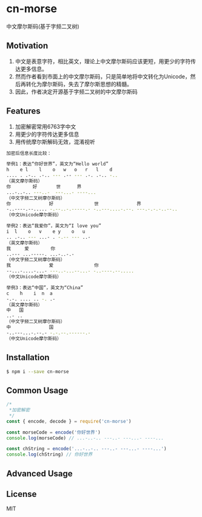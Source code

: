 # cn-morse
中文摩尔斯码(基于字频二叉树)

## Motivation
1. 中文是表意字符，相比英文，理论上中文摩尔斯码应该更短，用更少的字符传达更多信息。
2. 然而作者看到市面上的中文摩尔斯码，只是简单地将中文转化为Unicode，然后再转化为摩尔斯码，失去了摩尔斯思想的精髓。
3. 因此，作者决定开源基于字频二叉树的中文摩尔斯码

## Features

1. 加密解密常用6763字中文
2. 用更少的字符传达更多信息
3. 用传统摩尔斯解码无效，混淆视听

```sh
加密后信息长度比较：

举例1：表达“你好世界”，英文为“Hello world”
h    e l    l    o   w   o   r   l    d
.... . .-.. .-.. --- .-- --- .-. .-.. -.. 
（英文摩尔斯码）
你        好       世      界
...-..-.. ---..-  ---...- ----...
（中文字频二叉树摩尔斯码）
你              好               世              界
-..----.--..... -.--..-.-----.- -..---....-.--. ---.-.-.-..--..
（中文Unicode摩尔斯码）

举例2：表达“我爱你”，英文为“I love you”
i  l    o   v    e y    o   u
.. .-.. --- ...- . -.-- --- ..- 
（英文摩尔斯码）
我     爱        你
..--- ...-----. ...-..-.-
（中文字频二叉树摩尔斯码）
我              爱               你
--...-....-...- ---..-...--...- -..----.--.....
（中文Unicode摩尔斯码）

举例3：表达“中国”，英文为“China”
c    h    i  n  a
-.-. .... .. -. .- 
（英文摩尔斯码）
中   国
..- ..
（中文字频二叉树摩尔斯码）
中              国
-..---...-.--.- -.-.--.------.-
（中文Unicode摩尔斯码）

```
## Installation
```sh
$ npm i --save cn-morse
```

## Common Usage
```js
/*
 *加密解密
 */
const { encode, decode } = require('cn-morse')

const morseCode = encode('你好世界')
console.log(morseCode) // ...-..-.. ---..- ---...- ----...

const chString = encode('...-..-.. ---..- ---...- ----...')
console.log(chString) // 你好世界
```


## Advanced Usage

## License
MIT
